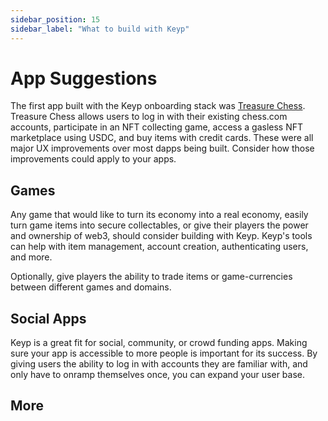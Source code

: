 ```yaml
---
sidebar_position: 15
sidebar_label: "What to build with Keyp"
---
```


# App Suggestions

The first app built with the Keyp onboarding stack was [Treasure Chess](https://treasure.chess.com). Treasure Chess allows users to log in with their existing chess.com accounts, participate in an NFT collecting game, access a gasless NFT marketplace using USDC, and buy items with credit cards. These were all major UX improvements over most dapps being built. Consider how those improvements could apply to your apps.

## Games

Any game that would like to turn its economy into a real economy, easily turn game items into secure collectables, or give their players the power and ownership of web3, should consider building with Keyp. Keyp's tools can help with item management, account creation, authenticating users, and more.

Optionally, give players the ability to trade items or game-currencies between different games and domains.

## Social Apps

Keyp is a great fit for social, community, or crowd funding apps. Making sure your app is accessible to more people is important for its success. By giving users the ability to log in with accounts they are familiar with, and only have to onramp themselves once, you can expand your user base.

## More
